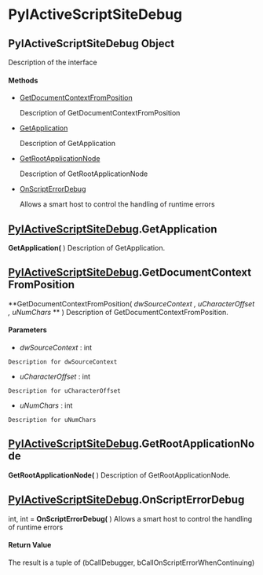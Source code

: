 # PyIActiveScriptSiteDebug

## PyIActiveScriptSiteDebug Object

Description of the interface

#### Methods


  - [GetDocumentContextFromPosition](PyIActiveScriptSiteDebug.md#pyiactivescriptsitedebuggetdocumentcontextfromposition)

    Description of GetDocumentContextFromPosition&nbsp;

  - [GetApplication](PyIActiveScriptSiteDebug.md#pyiactivescriptsitedebuggetapplication)

    Description of GetApplication&nbsp;

  - [GetRootApplicationNode](PyIActiveScriptSiteDebug.md#pyiactivescriptsitedebuggetrootapplicationnode)

    Description of GetRootApplicationNode&nbsp;

  - [OnScriptErrorDebug](PyIActiveScriptSiteDebug.md#pyiactivescriptsitedebugonscripterrordebug)

    Allows a smart host to control the handling of runtime errors&nbsp;

## [PyIActiveScriptSiteDebug](#pyiactivescriptsitedebug)\.GetApplication

 **GetApplication\(** \)
Description of GetApplication\.

## [PyIActiveScriptSiteDebug](#pyiactivescriptsitedebug)\.GetDocumentContextFromPosition

 **GetDocumentContextFromPosition\( *dwSourceContext*  *, uCharacterOffset*  *, uNumChars* ** \)
Description of GetDocumentContextFromPosition\.

#### Parameters


  -  *dwSourceContext* : int

    Description for dwSourceContext

  -  *uCharacterOffset* : int

    Description for uCharacterOffset

  -  *uNumChars* : int

    Description for uNumChars

## [PyIActiveScriptSiteDebug](#pyiactivescriptsitedebug)\.GetRootApplicationNode

 **GetRootApplicationNode\(** \)
Description of GetRootApplicationNode\.

## [PyIActiveScriptSiteDebug](#pyiactivescriptsitedebug)\.OnScriptErrorDebug

int, int \= **OnScriptErrorDebug\(** \)
Allows a smart host to control the handling of runtime errors

#### Return Value
The result is a tuple of \(bCallDebugger, bCallOnScriptErrorWhenContinuing\)